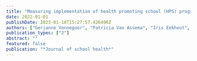 ```yaml
---
title: "Measuring implementation of health promoting school (HPS) programs: development and psychometric evaluation of the HPS implementation questionnaire"
date: 2022-01-01
publishDate: 2023-01-10T15:27:57.426496Z
authors: ["Gerjanne Vennegoor", "Patricia Van Assema", "Iris Eekhout", "Jeanette Lezwijn", "Gerard Molleman", "Maria Jansen"]
publication_types: ["2"]
abstract: ""
featured: false
publication: "*Journal of school health*"
---
```


